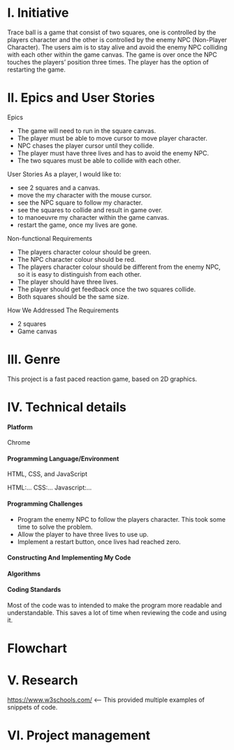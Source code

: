 # I. Initiative

Trace ball is a game that consist of two squares, one is controlled by the players character and the other is controlled by the enemy NPC (Non-Player Character). The users aim is to stay alive and avoid the enemy NPC colliding with each other within the game canvas. The game is over once the NPC touches the players’ position three times. The player has the option of restarting the game. 

# II. Epics and User Stories

Epics
- The game will need to run in the square canvas. 
- The player must be able to move cursor to move player character.
- NPC chases the player cursor until they collide.
- The player must have three lives and has to avoid the enemy NPC.
- The two squares must be able to collide with each other.

User Stories
As a player, I would like to: 
- see 2 squares and a canvas.
- move the my character with the mouse cursor.
- see the NPC square to follow my character.
- see the squares to collide and result in game over.
- to manoeuvre my character within the game canvas.
- restart the game, once my lives are gone.

Non-functional Requirements
- The players character colour should be green.
- The NPC character colour should be red.  
- The players character colour should be different from the enemy NPC, so it is easy to distinguish from each other.
- The player should have three lives.
- The player should get feedback once the two squares collide.
- Both squares should be the same size.

How We Addressed The Requirements
- 2 squares
- Game canvas

# III. Genre
 This project is a fast paced reaction game, based on 2D graphics. 
# IV. Technical details
#### Platform
Chrome
#### Programming Language/Environment
HTML, CSS, and JavaScript

HTML:...
CSS:...
Javascript:...
#### Programming Challenges
- Program the enemy NPC to follow the players character. This took some time to solve the problem.
- Allow the player to have three lives to use up.
- Implement a restart button, once lives had reached zero.
#### Constructing And Implementing My Code

#### Algorithms

#### Coding Standards
Most of the code was to intended to make the program more readable and understandable. This saves a lot of time when reviewing the code and using it.

# Flowchart
# V. Research
https://www.w3schools.com/ <-- This provided multiple examples of snippets of code.

# VI. Project management
